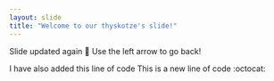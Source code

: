 ```yaml
---
layout: slide
title: "Welcome to our thyskotze's slide!"
---
```

Slide updated again :tada:
Use the left arrow to go back!

I have also added this line of code
This is a new line of code :octocat:
